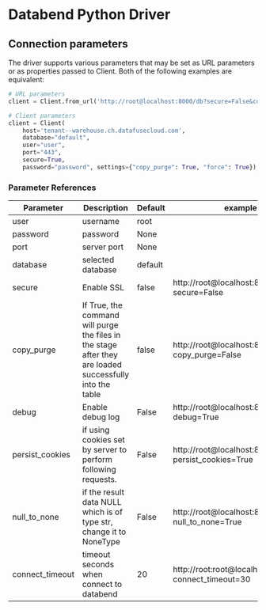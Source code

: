 # Databend Python Driver

## Connection parameters

The driver supports various parameters that may be set as URL parameters or as properties passed to Client. Both of the
following examples are equivalent:

```python
# URL parameters
client = Client.from_url('http://root@localhost:8000/db?secure=False&copy_purge=True&debug=True')

# Client parameters
client = Client(
    host='tenant--warehouse.ch.datafusecloud.com',
    database="default",
    user="user",
    port="443",
    secure=True,
    password="password", settings={"copy_purge": True, "force": True})
```

### Parameter References

| Parameter         | Description                                                                                              | Default | example                                                   |
|-------------------|----------------------------------------------------------------------------------------------------------|---------|-----------------------------------------------------------|
| user              | username                                                                                                 | root    |                                                           | 
| password          | password                                                                                                 | None    |                                                           |                  | 
| port              | server port                                                                                              | None    |                                                           |
| database          | selected database                                                                                        | default |     
| secure            | Enable SSL                                                                                               | false   | http://root@localhost:8000/db?secure=False                |
| copy_purge        | If True, the command will purge the files in the stage after they are loaded successfully into the table | false   | http://root@localhost:8000/db?copy_purge=False            |
| debug             | Enable debug log                                                                                         | False   | http://root@localhost:8000/db?debug=True                  |
| persist_cookies   | if using cookies set by server to perform following requests.                                            | False   | http://root@localhost:8000/db?persist_cookies=True        |
| null_to_none      | if the result data NULL which is of type str, change it to NoneType                                      | False   | http://root@localhost:8000/db?null_to_none=True           |
| connect_timeout   | timeout seconds when connect to databend                                                                 | 20      | http://root:root@localhost:8000/db?connect_timeout=30     |

